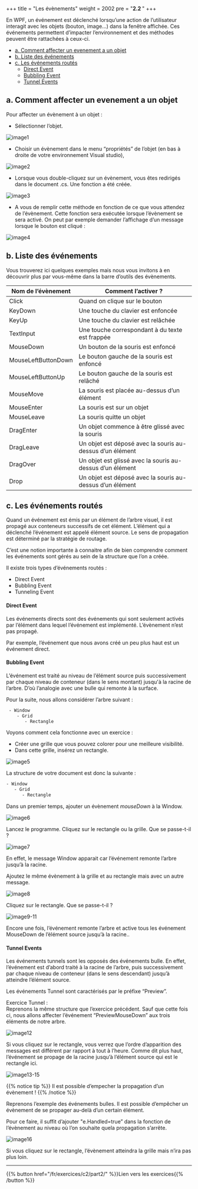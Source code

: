 +++
title = "Les évènements"
weight = 2002
pre = "<b>2.2 </b>"
+++

En WPF, un événement est déclenché lorsqu’une action de l’utilisateur interagit avec les objets (bouton, image...) dans la fenêtre affichée. Ces événements permettent d’impacter l’environnement et des méthodes peuvent être rattachées à ceux-ci. 

- [a. Comment affecter un evenement a un objet](#a-comment-affecter-un-evenement-a-un-objet)
- [b. Liste des événements](#b-liste-des-%c3%a9v%c3%a9nements)
- [c. Les événements routés](#c-les-%c3%a9v%c3%a9nements-rout%c3%a9s)
    - [Direct Event](#direct-event)
    - [Bubbling Event](#bubbling-event)
    - [Tunnel Events](#tunnel-events)

## a. Comment affecter un evenement a un objet

Pour affecter un évènement à un objet : 

 - Sélectionner l’objet. 

![image1](/img/2.2/img01.png?height=300px)
 - Choisir un évènement dans le menu “propriétés” de l’objet (en bas à droite de votre environnement Visual studio), 

![image2](/img/2.2/img02.png?height=300px)

 - Lorsque vous double-cliquez sur un évènement, vous êtes redirigés dans le document .cs. Une fonction a été créée.  

![image3](/img/2.2/img03.png?height=100px)

 - A vous de remplir cette méthode en fonction de ce que vous attendez de l’évènement. Cette fonction sera exécutée lorsque l’évènement se sera activé. On peut par exemple demander l’affichage d’un message lorsque le bouton est cliqué : 

![image4](/img/2.2/img04.png?height=100px)

## b. Liste des événements

Vous trouverez ici quelques exemples mais nous vous invitons à en découvrir plus par vous-même dans la barre d’outils des évènements. 

| Nom de l’évènement  | Comment l’activer ?                                       |
| ------------------- | --------------------------------------------------------- |
| Click               | Quand on clique sur le bouton                             |
| KeyDown             | Une touche du clavier est enfoncée                        |
| KeyUp               | Une touche du clavier est relâchée                        |
| TextInput           | Une touche correspondant à du texte est frappée           |
| MouseDown           | Un bouton de la souris est enfoncé                        |
| MouseLeftButtonDown | Le bouton gauche de la souris est enfoncé                 |
| MouseLeftButtonUp   | Le bouton gauche de la souris est relâché                 |
| MouseMove           | La souris est placée au-dessus d’un élément               |
| MouseEnter          | La souris est sur un objet                                |
| MouseLeave          | La souris quitte un objet                                 |
| DragEnter           | Un objet commence à être glissé avec la souris            |
| DragLeave           | Un objet est déposé avec la souris au-dessus d’un élément |
| DragOver            | Un objet est glissé avec la souris au-dessus d’un élément |
| Drop                | Un objet est déposé avec la souris au-dessus d’un élément |

## c. Les événements routés

Quand un événement est émis par un élément de l’arbre visuel, il est propagé aux conteneurs successifs de cet élément. L’élément qui a déclenché l’événement est appelé élément source. Le sens de propagation est déterminé par la stratégie de routage. 

C’est une notion importante à connaitre afin de bien comprendre comment les événements sont gérés au sein de la structure que l’on a créée. 

Il existe trois types d’événements routés :
 - Direct Event
 - Bubbling Event
 - Tunneling Event

 #### Direct Event 

Les événements directs sont des événements qui sont seulement activés par l’élément dans lequel l’événement est implémenté. L’évènement n’est pas propagé. 

Par exemple, l’événement que nous avons créé un peu plus haut est un événement direct. 

 #### Bubbling Event 

L’événement est traité au niveau de l’élément source puis successivement par chaque niveau de conteneur (dans le sens montant) jusqu'à la racine de l’arbre. D’où l’analogie avec une bulle qui remonte à la surface. 

Pour la suite, nous allons considérer l’arbre suivant :
```txt
 - Window
    - Grid
       - Rectangle
```


Voyons comment cela fonctionne avec un exercice :
 - Créer une grille que vous pouvez colorer pour une meilleure visibilité.
 - Dans cette grille, insérez un rectangle.

![image5](/img/2.2/img05.png?height=300px)

 La structure de votre document est donc la suivante :
 ```txt
 - Window
    - Grid
       - Rectangle 
 ```

Dans un premier temps, ajouter un évènement *mouseDown* à la Window.

![image6](/img/2.2/img06.png?height=100px)

Lancez le programme.
Cliquez sur le rectangle ou la grille. Que se passe-t-il ?  

![image7](/img/2.2/img07.png?height=200px)

En effet, le message Window apparait car l’événement remonte l’arbre jusqu’à la racine. 

Ajoutez le même évènement à la grille et au rectangle mais avec un autre message. 

![image8](/img/2.2/img08.png?height=200px)

Cliquez sur le rectangle. Que se passe-t-il ?

![image9-11](/img/2.2/img09-11.png?height=200px)

Encore une fois, l’événement remonte l’arbre et active tous les événement MouseDown de l’élément source jusqu’à la racine.. 

#### Tunnel Events 

Les événements tunnels sont les opposés des événements bulle. En effet, l’événement est d’abord traité à la racine de l’arbre, puis successivement par chaque niveau de conteneur (dans le sens descendant) jusqu’à atteindre l’élément source. 

Les événements Tunnel sont caractérisés par le préfixe “Preview”. 

Exercice Tunnel :  
Reprenons la même structure que l’exercice précédent. Sauf que cette fois ci, nous allons affecter l’événement “PreviewMouseDown” aux trois éléments de notre arbre. 

![image12](/img/2.2/img12.png?height=300px)

Si vous cliquez sur le rectangle, vous verrez que l’ordre d’apparition des messages est différent par rapport à tout à l’heure. Comme dit plus haut, l’événement se propage de la racine jusqu’à l’élément source qui est le rectangle ici. 

![image13-15](/img/2.2/img13-15.png?height=200px)

{{% notice tip %}}
Il est possible d’empecher la propagation d’un évènement !
{{% /notice %}}

Reprenons l’exemple des événements bulles. Il est possible d’empêcher un évènement de se propager au-delà d’un certain élément. 

Pour ce faire, il suffit d’ajouter "e.Handled=true” dans la fonction de l’évènement au niveau où l’on souhaite quela propagation s’arrête. 

![image16](/img/2.2/img16.png?height=100px)


Si vous cliquez sur le rectangle, l’évènement atteindra la grille mais n’ira pas plus loin. 

---

{{% button href="/fr/exercices/c2/part2/" %}}Lien vers les exercices{{% /button %}}